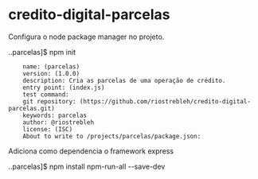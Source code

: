 # credito-digital-parcelas



Configura o node package manager no projeto.

..parcelas]$ npm init

        name: (parcelas)
        version: (1.0.0)
        description: Cria as parcelas de uma operação de crédito.
        entry point: (index.js)
        test command:
        git repository: (https://github.com/riostrebleh/credito-digital-parcelas.git)
        keywords: parcelas
        author: @riostrebleh
        license: (ISC)
        About to write to /projects/parcelas/package.json:



Adiciona como dependencia o framework express

..parcelas]$ npm install npm-run-all --save-dev
